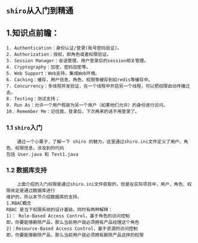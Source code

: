 ## `shiro`从入门到精通
## 1.知识点前瞻：
    1. Authentication：身份认证/登录(账号密码验证)。
    2. Authorization：授权，即角色或者权限验证。
    3. Session Manager：会话管理，用户登录后的session相关管理。
    4. Cryptography：加密，密码加密等。
    5. Web Support：Web支持，集成Web环境。
    6. Caching：缓存，用户信息、角色、权限等缓存到如redis等缓存中。
    7. Concurrency：多线程并发验证，在一个线程中开启另一个线程，可以把权限自动传播过去。
    8. Testing：测试支持；
    9. Run As：允许一个用户假装为另一个用户（如果他们允许）的身份进行访问。
    10. Remember Me：记住我，登录后，下次再来的话不用登录了。
### 1.1 `shiro`入门
        通过一个小栗子，了解一下 shiro 的魅力，这里通过shiro.ini文件定义了用户、角色、权限信息，涉及到的代码
    包括 User.java 和 Test1.java
   
### 1.2 数据库支持
        上面介绍的入门权限是通过shiro.ini文件获取的，但是在实际项目中，用户、角色、权限肯定是通过数据库进行
    维护的，所以本节介绍数据库的支持。
    1.RBAC概念
    RBAC 是当下权限系统的设计基础，同时有两种解释：
    1)： Role-Based Access Control，基于角色的访问控制
    即，你要能够删除产品，那么当前用户就必须拥有产品经理这个角色
    2)：Resource-Based Access Control，基于资源的访问控制
    即，你要能够删除产品，那么当前用户就必须拥有删除产品这样的权限
    